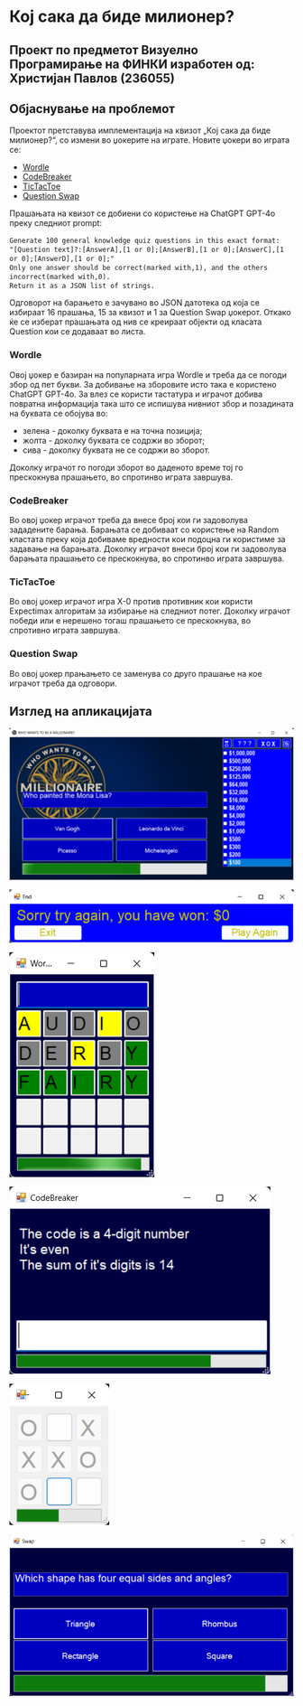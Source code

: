 # Кој сака да биде милионер?

## Проект по предметот Визуелно Програмирање на ФИНКИ изработен од: Христијан Павлов (236055)

## Објаснување на проблемот

Проектот претставува имплементација на квизот „Кој сака да биде милионер?“, со измени во џокерите на играте. 
Новите џокери во играта се:
- [Wordle](#wordle)
- [CodeBreaker](#codebreaker)
- [TicTacToe](#tictactoe)
- [Question Swap](#question-swap)

Прашањата на квизот се добиени со користење на ChatGPT GPT-4o преку следниот prompt:

    Generate 100 general knowledge quiz questions in this exact format:
    "[Question text]?:[AnswerA],[1 or 0];[AnswerB],[1 or 0];[AnswerC],[1 or 0];[AnswerD],[1 or 0];"
    Only one answer should be correct(marked with,1), and the others incorrect(marked with,0).
    Return it as a JSON list of strings.

Одговорот на барањето е зачувано во JSON датотека од која се избираат 16 прашања, 15 за квизот и 1 за Question Swap џокерот.
Откако ќе се изберат прашањата од нив се креираат објекти од класата Question кои се додаваат во листа.

### Wordle
Овој џокер е базиран на популарната игра Wordle и треба да се погоди збор од пет букви.
За добивање на зборовите исто така е користено ChatGPT GPT-4o. 
За влез се користи тастатура и играчот добива повратна информација така што се испишува нивниот збор и позадината на буквата се обојува во:
- зелена - доколку буквата е на точна позиција;
- жолта - доколку буквата се содржи во зборот;
- сива - доколку буквата не се содржи во зборот.

Доколку играчот го погоди зборот во даденото време тој го прескокнува прашањето, во спротинво играта завршува.

### CodeBreaker
Во овој џокер играчот треба да внесе број кои ги задоволува зададените барања.
Барањата се добиваат со користење на Random кластата преку која добиваме вредности кои подоцна ги користиме за задавање на барањата.
Доколку играчот внеси број кои ги задоволува барањата прашањето се прескокнува, во спротинво играта завршува.

### TicTacToe
Во овој џокер играчот игра X-0 против противник кои користи Expectimax алгоритам за избирање на следниот потег.
Доколку играчот победи или е нерешено тогаш прашањето се прескокнува, во спротивно играта завршува.

### Question Swap
Во овој џокер прањањето се заменува со друго прашање на кое играчот треба да одговори.

## Изглед на апликацијата
![Изглед на апликацијата](Images/Quiz.png)

![Крај на квизот](Images/End.png)

![Wordle](Images/Wordle.png)

![Code Breaker](Images/Code%20Breaker.png)

![TicTacToe](Images/TicTacToe.png)

![Question Swap](Images/Swap%20Question.png)